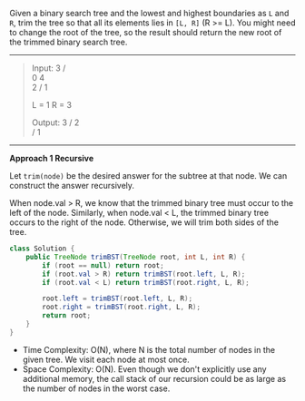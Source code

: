 Given a binary search tree and the lowest and highest boundaries as `L` and `R`, trim the tree so that all its elements lies in `[L, R]` (R >= L). You might need to change the root of the tree, so the result should return the new root of the trimmed binary search tree.

---

> Input: 
>     3
>    / \
>   0   4
>    \
>     2
>    /
>   1
>
>   L = 1
>   R = 3
>
> Output: 
>       3
>      / 
>    2   
>   /
>  1

---

**Approach 1 Recursive**

Let `trim(node)` be the desired answer for the subtree at that node. We can construct the answer recursively.

When $\text{node.val > R}$, we know that the trimmed binary tree must occur to the left of the node. Similarly, when $\text{node.val < L}$, the trimmed binary tree occurs to the right of the node. Otherwise, we will trim both sides of the tree.

```JAVA
class Solution {
    public TreeNode trimBST(TreeNode root, int L, int R) {
        if (root == null) return root;
        if (root.val > R) return trimBST(root.left, L, R);
        if (root.val < L) return trimBST(root.right, L, R);

        root.left = trimBST(root.left, L, R);
        root.right = trimBST(root.right, L, R);
        return root;
    }
}
```

- Time Complexity: O(N), where N is the total number of nodes in the given tree. We visit each node at most once.
- Space Complexity: O(N). Even though we don't explicitly use any additional memory, the call stack of our recursion could be as large as the number of nodes in the worst case.

